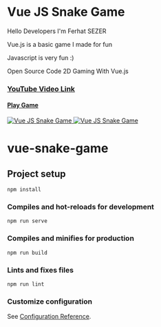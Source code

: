 <p align="center">
<h1>Vue JS Snake Game</h1>
<p>Hello Developers I'm Ferhat SEZER</p>
<p>Vue.js is a basic game I made for fun</p>
<p>Javascript is very fun :)</p>
<p>Open Source Code 2D Gaming With Vue.js</p>


<h3><a href="https://youtu.be/ZiPDtKqTy6E" target="_blank">YouTube Video Link</a></h3>

<h4><a href="https://repo.ferhatsezer.com.tr/games/vue-snake-game/" target="_blank">Play Game</a></h4>


<a href="https://youtu.be/ZiPDtKqTy6E" target="_blank">
<img src="https://raw.githubusercontent.com/ferhatsezer/Vue-Snake-Game/master/vuejs-snake-game-home.gif" alt="Vue JS Snake Game" title="Vue JS Snake Game" />
</a>

<a href="https://youtu.be/ZiPDtKqTy6E" target="_blank">
<img src="https://raw.githubusercontent.com/ferhatsezer/Vue-Snake-Game/master/vuejs-snake-game.gif" alt="Vue JS Snake Game" title="Vue JS Snake Game" />
</a>
</p>




# vue-snake-game

## Project setup
```
npm install
```

### Compiles and hot-reloads for development
```
npm run serve
```

### Compiles and minifies for production
```
npm run build
```

### Lints and fixes files
```
npm run lint
```

### Customize configuration
See [Configuration Reference](https://cli.vuejs.org/config/).
